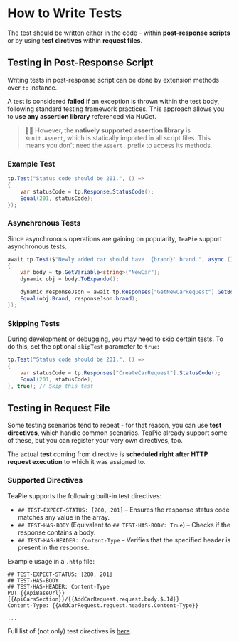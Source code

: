 # How to Write Tests

The test should be written either in the code - within **post-response scripts** or by using **test dirctives** within **request files**.

## Testing in Post-Response Script

Writing tests in post-response script can be done by extension methods over `tp` instance.

A test is considered **failed** if an exception is thrown within the test body, following standard testing framework practices. This approach allows you to **use any assertion library** referenced via NuGet.

> 💁‍♂️ However, the **natively supported assertion library** is `Xunit.Assert`, which is statically imported in all script files. This means you don't need the `Assert.` prefix to access its methods.

### Example Test

```csharp
tp.Test("Status code should be 201.", () =>
{
    var statusCode = tp.Response.StatusCode();
    Equal(201, statusCode);
});
```

### Asynchronous Tests

Since asynchronous operations are gaining on popularity, `TeaPie` support asynchronous tests.

```csharp
await tp.Test($"Newly added car should have '{brand}' brand.", async () =>
{
    var body = tp.GetVariable<string>("NewCar");
    dynamic obj = body.ToExpando();

    dynamic responseJson = await tp.Responses["GetNewCarRequest"].GetBodyAsExpandoAsync();
    Equal(obj.Brand, responseJson.brand);
});
```

### Skipping Tests

During development or debugging, you may need to skip certain tests. To do this, set the optional `skipTest` parameter to `true`:

```csharp
tp.Test("Status code should be 201.", () =>
{
    var statusCode = tp.Responses["CreateCarRequest"].StatusCode();
    Equal(201, statusCode);
}, true); // Skip this test
```

## Testing in Request File

Some testing scenarios tend to repeat - for that reason, you can use **test directives**, which handle common scenarios. TeaPie already support some of these, but you can register your very own directives, too.

The actual **test** coming from directive is **scheduled right after HTTP request execution** to which it was assigned to.

### Supported Directives

TeaPie supports the following built-in test directives:

- `## TEST-EXPECT-STATUS: [200, 201]` – Ensures the response status code matches any value in the array.
- `## TEST-HAS-BODY` (Equivalent to `## TEST-HAS-BODY: True`) – Checks if the response contains a body.
- `## TEST-HAS-HEADER: Content-Type` – Verifies that the specified header is present in the response.

Example usage in a `.http` file:

```http
## TEST-EXPECT-STATUS: [200, 201]
## TEST-HAS-BODY
## TEST-HAS-HEADER: Content-Type
PUT {{ApiBaseUrl}}{{ApiCarsSection}}/{{AddCarRequest.request.body.$.Id}}
Content-Type: {{AddCarRequest.request.headers.Content-Type}}

...
```

Full list of (not only) test directives is [here](directives.md).
